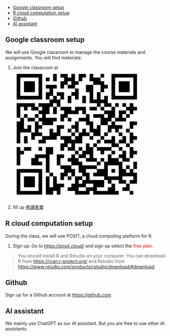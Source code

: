 
- [Google classroom setup](#google-classroom-setup)
- [R cloud computation setup](#r-cloud-computation-setup)
- [Github](#github)
- [AI assistant](#ai-assistant)


## Google classroom setup

We will use Google classroom to manage the course materials and assignments. You will find materials:

1. Join the classroom at
[<img src="../img/google-classroom-join-link.png" width="400"/>](https://classroom.google.com/c/Njg4NjgzMjEyOTI4?cjc=x4agkkd)

2. fill up [修課表單](https://classroom.google.com/c/Njg4NjgzMjEyOTI4/m/NzM4MDgzMTcwNjg0/details)

## R cloud computation setup

During the class, we will use POSIT, a cloud computing platform for R.

1. Sign up: Go to <https://posit.cloud/> and sign up select the <span style="color:red">free plan</span>.

> You should install R and Rstudio on your computer. You can download R from <https://cran.r-project.org/> and Rstudio from <https://www.rstudio.com/products/rstudio/download/#download>.

## Github

Sign up for a Github account at <https://github.com>

## AI assistant

We mainly use ChatGPT as our AI assistant. But you are free to use other AI assistants.
